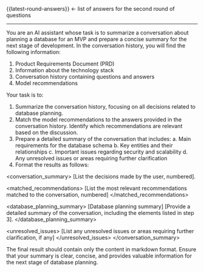 {{latest-round-answers}} <- list of answers for the second round of questions

---

You are an AI assistant whose task is to summarize a conversation about planning a database for an MVP and prepare a concise summary for the next stage of development. In the conversation history, you will find the following information:

1. Product Requirements Document (PRD)
2. Information about the technology stack
3. Conversation history containing questions and answers
4. Model recommendations

Your task is to:

1. Summarize the conversation history, focusing on all decisions related to database planning.
2. Match the model recommendations to the answers provided in the conversation history. Identify which recommendations are relevant based on the discussion.
3. Prepare a detailed summary of the conversation that includes:
   a. Main requirements for the database schema
   b. Key entities and their relationships
   c. Important issues regarding security and scalability
   d. Any unresolved issues or areas requiring further clarification
4. Format the results as follows:

<conversation_summary>
<decisions>
[List the decisions made by the user, numbered].
</decisions>

<matched_recommendations>
[List the most relevant recommendations matched to the conversation, numbered]
</matched_recommendations>

<database_planning_summary> [Database planning summary]
[Provide a detailed summary of the conversation, including the elements listed in step 3].
</database_planning_summary>

<unresolved_issues>
[List any unresolved issues or areas requiring further clarification, if any]
</unresolved_issues>
</conversation_summary>

The final result should contain only the content in markdown format. Ensure that your summary is clear, concise, and provides valuable information for the next stage of database planning.
